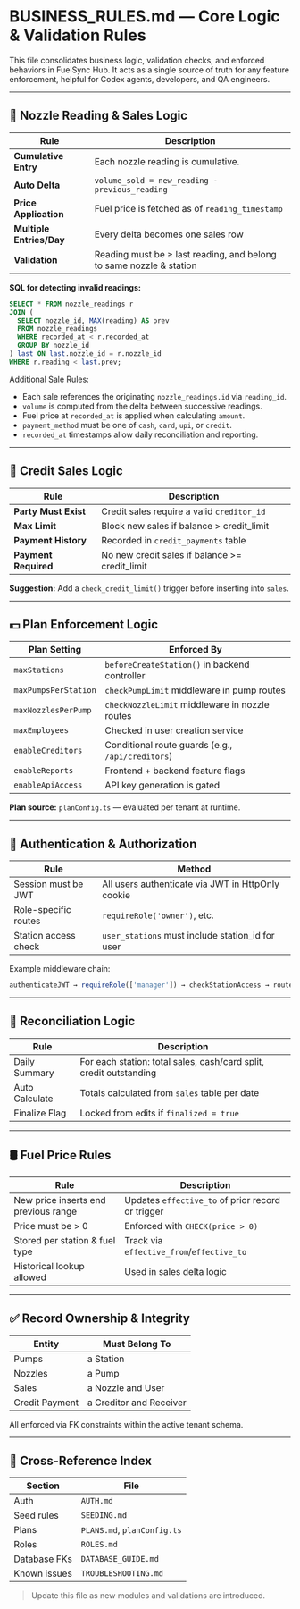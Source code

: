 # BUSINESS\_RULES.md — Core Logic & Validation Rules

This file consolidates business logic, validation checks, and enforced behaviors in FuelSync Hub. It acts as a single source of truth for any feature enforcement, helpful for Codex agents, developers, and QA engineers.

---

## 🔁 Nozzle Reading & Sales Logic

| Rule                     | Description                                                         |
| ------------------------ | ------------------------------------------------------------------- |
| **Cumulative Entry**     | Each nozzle reading is cumulative.                                  |
| **Auto Delta**           | `volume_sold = new_reading - previous_reading`                      |
| **Price Application**    | Fuel price is fetched as of `reading_timestamp`                     |
| **Multiple Entries/Day** | Every delta becomes one sales row                                   |
| **Validation**           | Reading must be ≥ last reading, and belong to same nozzle & station |

**SQL for detecting invalid readings:**

```sql
SELECT * FROM nozzle_readings r
JOIN (
  SELECT nozzle_id, MAX(reading) AS prev
  FROM nozzle_readings
  WHERE recorded_at < r.recorded_at
  GROUP BY nozzle_id
) last ON last.nozzle_id = r.nozzle_id
WHERE r.reading < last.prev;
```

Additional Sale Rules:

* Each sale references the originating `nozzle_readings.id` via `reading_id`.
* `volume` is computed from the delta between successive readings.
* Fuel price at `recorded_at` is applied when calculating `amount`.
* `payment_method` must be one of `cash`, `card`, `upi`, or `credit`.
* `recorded_at` timestamps allow daily reconciliation and reporting.

---

## 🧮 Credit Sales Logic

| Rule                 | Description                                    |
| -------------------- | ---------------------------------------------- |
| **Party Must Exist** | Credit sales require a valid `creditor_id` |
| **Max Limit**        | Block new sales if balance > credit\_limit     |
| **Payment History**  | Recorded in `credit_payments` table            |
| **Payment Required** | No new credit sales if balance >= credit_limit |

**Suggestion:** Add a `check_credit_limit()` trigger before inserting into `sales`.

---

## 💵 Plan Enforcement Logic

| Plan Setting         | Enforced By                                       |
| -------------------- | ------------------------------------------------- |
| `maxStations`        | `beforeCreateStation()` in backend controller     |
| `maxPumpsPerStation` | `checkPumpLimit` middleware in pump routes        |
| `maxNozzlesPerPump`  | `checkNozzleLimit` middleware in nozzle routes    |
| `maxEmployees`       | Checked in user creation service                  |
| `enableCreditors`    | Conditional route guards (e.g., `/api/creditors`) |
| `enableReports`      | Frontend + backend feature flags                  |
| `enableApiAccess`    | API key generation is gated                       |

**Plan source:** `planConfig.ts` — evaluated per tenant at runtime.

---

## 🔐 Authentication & Authorization

| Rule                 | Method                                            |
| -------------------- | ------------------------------------------------- |
| Session must be JWT  | All users authenticate via JWT in HttpOnly cookie |
| Role-specific routes | `requireRole('owner')`, etc.                      |
| Station access check | `user_stations` must include station\_id for user |

Example middleware chain:

```ts
authenticateJWT → requireRole(['manager']) → checkStationAccess → route handler
```

---

## 🔁 Reconciliation Logic

| Rule           | Description                                                        |
| -------------- | ------------------------------------------------------------------ |
| Daily Summary  | For each station: total sales, cash/card split, credit outstanding |
| Auto Calculate | Totals calculated from `sales` table per date                      |
| Finalize Flag  | Locked from edits if `finalized = true`                            |

---

## 🛢 Fuel Price Rules

| Rule                                 | Description                                 |
| ------------------------------------ | ------------------------------------------- |
| New price inserts end previous range | Updates `effective_to` of prior record or trigger |
| Price must be > 0                    | Enforced with `CHECK(price > 0)` |
| Stored per station & fuel type       | Track via `effective_from`/`effective_to` |
| Historical lookup allowed            | Used in sales delta logic     |

---

## ✅ Record Ownership & Integrity

| Entity         | Must Belong To          |
| -------------- | ----------------------- |
| Pumps          | a Station               |
| Nozzles        | a Pump                  |
| Sales          | a Nozzle and User       |
| Credit Payment | a Creditor and Receiver |

All enforced via FK constraints within the active tenant schema.

---

## 📎 Cross-Reference Index

| Section      | File                        |
| ------------ | --------------------------- |
| Auth         | `AUTH.md`                   |
| Seed rules   | `SEEDING.md`                |
| Plans        | `PLANS.md`, `planConfig.ts` |
| Roles        | `ROLES.md`                  |
| Database FKs | `DATABASE_GUIDE.md`         |
| Known issues | `TROUBLESHOOTING.md`        |

> Update this file as new modules and validations are introduced.
